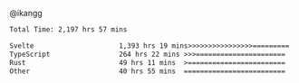 @ikangg
<!--START_SECTION:waka-->

```txt
Total Time: 2,197 hrs 57 mins

Svelte                     1,393 hrs 19 mins>>>>>>>>>>>>>>>>=========   62.23 %
TypeScript                 264 hrs 22 mins >>>======================   11.81 %
Rust                       49 hrs 11 mins  >========================   02.20 %
Other                      40 hrs 55 mins  =========================   01.83 %
```

<!--END_SECTION:waka-->
